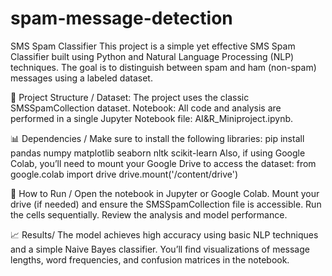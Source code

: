 # spam-message-detection
SMS Spam Classifier 
This project is a simple yet effective SMS Spam Classifier built using Python and Natural Language Processing (NLP) techniques. The goal is to distinguish between spam and ham (non-spam) messages using a labeled dataset.

📁 Project Structure /
Dataset: The project uses the classic SMSSpamCollection dataset.
Notebook: All code and analysis are performed in a single Jupyter Notebook file: AI&R_Miniproject.ipynb.

📊 Dependencies /
Make sure to install the following libraries:
pip install pandas numpy matplotlib seaborn nltk scikit-learn
Also, if using Google Colab, you’ll need to mount your Google Drive to access the dataset:
from google.colab import drive
drive.mount('/content/drive')

🚀 How to Run /
Open the notebook in Jupyter or Google Colab.
Mount your drive (if needed) and ensure the SMSSpamCollection file is accessible.
Run the cells sequentially.
Review the analysis and model performance.

📈 Results/
The model achieves high accuracy using basic NLP techniques and a simple Naive Bayes classifier. You’ll find visualizations of message lengths, word frequencies, and confusion matrices in the notebook.
